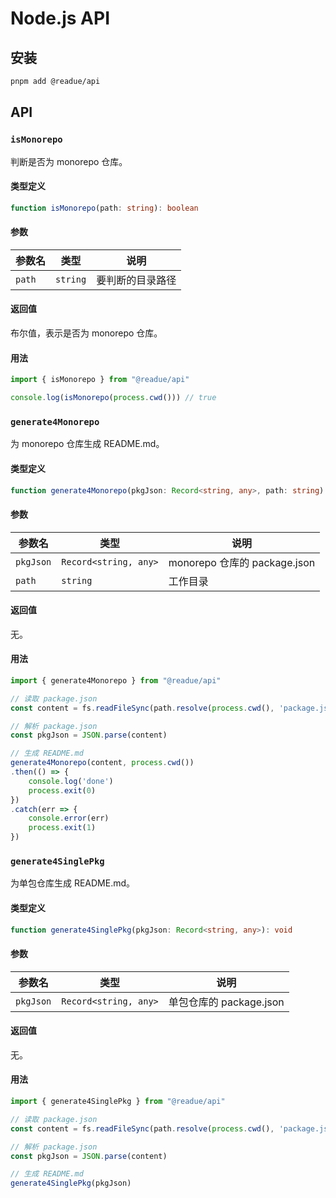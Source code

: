 # Node.js API

## 安装

```bash
pnpm add @readue/api
```

## API

### `isMonorepo`

判断是否为 monorepo 仓库。

#### 类型定义

```ts
function isMonorepo(path: string): boolean
```

#### 参数

| 参数名 | 类型     | 说明             |
|--------|----------|------------------|
| `path` | `string` | 要判断的目录路径 |

#### 返回值

布尔值，表示是否为 monorepo 仓库。

#### 用法

```js
import { isMonorepo } from "@readue/api"

console.log(isMonorepo(process.cwd())) // true
```

### `generate4Monorepo`

为 monorepo 仓库生成 README.md。

#### 类型定义

```ts
function generate4Monorepo(pkgJson: Record<string, any>, path: string): Promise<void>
```

#### 参数

| 参数名    | 类型                  | 说明                         |
|-----------|-----------------------|------------------------------|
| `pkgJson` | `Record<string, any>` | monorepo 仓库的 package.json |
| `path`    | `string`              | 工作目录                     |

#### 返回值

无。

#### 用法

```js
import { generate4Monorepo } from "@readue/api"

// 读取 package.json
const content = fs.readFileSync(path.resolve(process.cwd(), 'package.json')).toString()

// 解析 package.json
const pkgJson = JSON.parse(content)

// 生成 README.md
generate4Monorepo(content, process.cwd())
.then(() => {
	console.log('done')
	process.exit(0)
})
.catch(err => {
	console.error(err)
	process.exit(1)
})
```

### `generate4SinglePkg`

为单包仓库生成 README.md。

#### 类型定义

```ts
function generate4SinglePkg(pkgJson: Record<string, any>): void
```

#### 参数

| 参数名    | 类型                  | 说明             |
|-----------|-----------------------|------------------|
| `pkgJson` | `Record<string, any>` | 单包仓库的 package.json |

#### 返回值

无。

#### 用法

```js
import { generate4SinglePkg } from "@readue/api"

// 读取 package.json
const content = fs.readFileSync(path.resolve(process.cwd(), 'package.json')).toString()

// 解析 package.json
const pkgJson = JSON.parse(content)

// 生成 README.md
generate4SinglePkg(pkgJson)
```

